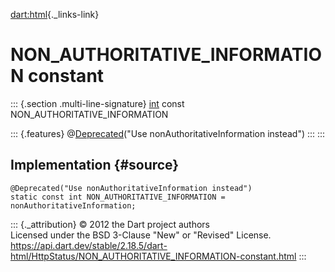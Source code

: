 [dart:html](../../dart-html/dart-html-library){._links-link}

NON\_AUTHORITATIVE\_INFORMATION constant
========================================

::: {.section .multi-line-signature}
[int](../../dart-core/int-class) const NON\_AUTHORITATIVE\_INFORMATION

::: {.features}
@[Deprecated](../../dart-core/deprecated-class)(\"Use
nonAuthoritativeInformation instead\")
:::
:::

Implementation {#source}
--------------

``` {.language-dart data-language="dart"}
@Deprecated("Use nonAuthoritativeInformation instead")
static const int NON_AUTHORITATIVE_INFORMATION = nonAuthoritativeInformation;
```

::: {._attribution}
© 2012 the Dart project authors\
Licensed under the BSD 3-Clause \"New\" or \"Revised\" License.\
<https://api.dart.dev/stable/2.18.5/dart-html/HttpStatus/NON_AUTHORITATIVE_INFORMATION-constant.html>
:::
